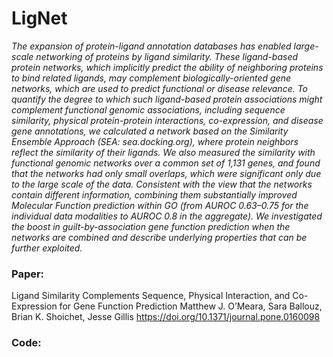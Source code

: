 # LigNet

*The expansion of protein-ligand annotation databases has enabled large-scale networking of proteins by ligand similarity. These ligand-based protein networks, which implicitly predict the ability of neighboring proteins to bind related ligands, may complement biologically-oriented gene networks, which are used to predict functional or disease relevance. To quantify the degree to which such ligand-based protein associations might complement functional genomic associations, including sequence similarity, physical protein-protein interactions, co-expression, and disease gene annotations, we calculated a network based on the Similarity Ensemble Approach (SEA: sea.docking.org), where protein neighbors reflect the similarity of their ligands. We also measured the similarity with functional genomic networks over a common set of 1,131 genes, and found that the networks had only small overlaps, which were significant only due to the large scale of the data. Consistent with the view that the networks contain different information, combining them substantially improved Molecular Function prediction within GO (from AUROC 0.63–0.75 for the individual data modalities to AUROC 0.8 in the aggregate). We investigated the boost in guilt-by-association gene function prediction when the networks are combined and describe underlying properties that can be further exploited.*

### Paper: 
Ligand Similarity Complements Sequence, Physical Interaction, and Co-Expression for Gene Function Prediction
Matthew J. O’Meara, Sara Ballouz, Brian K. Shoichet, Jesse Gillis
https://doi.org/10.1371/journal.pone.0160098


### Code: 
